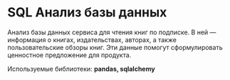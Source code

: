 # SQL Анализ базы данных

Анализ базы данных сервиса для чтения книг по подписке.
В ней — информация о книгах, издательствах, авторах, а также пользовательские обзоры книг. Эти данные помогут сформулировать ценностное предложение для продукта.

Используемые библиотеки: **pandas, sqlalchemy**
